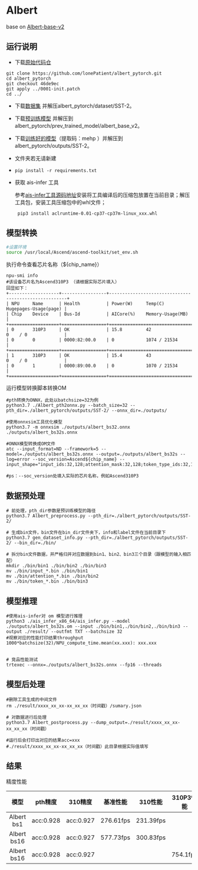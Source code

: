 # Albert

base on [Albert-base-v2](https://github.com/lonePatient/albert_pytorch)

## 运行说明
- 下载[原始代码仓](https://github.com/lonePatient/albert_pytorch)
```
git clone https://github.com/lonePatient/albert_pytorch.git
cd albert_pytorch
git checkout 46de9ec
git apply ../0001-init.patch
cd ../
```
- 下载[数据集](https://dl.fbaipublicfiles.com/glue/data/SST-2.zip) 并解压albert_pytorch/dataset/SST-2。

- 下载[预训练模型](https://drive.google.com/open?id=1byZQmWDgyhrLpj8oXtxBG6AA52c8IHE- ) 并解压到albert_pytorch/prev_trained_model/albert_base_v2。

- 下载[训练好的模型](https://pan.baidu.com/s/1G5QSVnr2c1eZkDBo1W-uRA )（提取码：mehp ）并解压到albert_pytorch/outputs/SST-2。

- 文件夹若无请新建

- `pip install -r requirements.txt`

- 获取 ais-infer 工具

  参考[ais-infer工具源码地址](https://gitee.com/ascend/tools/tree/master/ais-bench_workload/tool/ais_infer)安装将工具编译后的压缩包放置在当前目录；解压工具包，安装工具压缩包中的whl文件；

  ```
   pip3 install aclruntime-0.01-cp37-cp37m-linux_xxx.whl
  ```

## 模型转换

```bash
#设置环境
source /usr/local/Ascend/ascend-toolkit/set_env.sh
```
执行命令查看芯片名称（$\{chip\_name\}）

```
npu-smi info
#该设备芯片名为Ascend310P3 （请根据实际芯片填入）
回显如下：
+-------------------+-----------------+------------------------------------------------------+
| NPU     Name      | Health          | Power(W)     Temp(C)           Hugepages-Usage(page) |
| Chip    Device    | Bus-Id          | AICore(%)    Memory-Usage(MB)                        |
+===================+=================+======================================================+
| 0       310P3     | OK              | 15.8         42                0    / 0              |
| 0       0         | 0000:82:00.0    | 0            1074 / 21534                            |
+===================+=================+======================================================+
| 1       310P3     | OK              | 15.4         43                0    / 0              |
| 0       1         | 0000:89:00.0    | 0            1070 / 21534                            |
+===================+=================+======================================================+
```

运行模型转换脚本转换OM

```shell
#pth转换为ONNX，此处以batchsize=32为例
python3.7 ./Albert_pth2onnx.py --batch_size=32 --pth_dir=./albert_pytorch/outputs/SST-2/ --onnx_dir=./outputs/

#使用onnxsim工具优化模型
python3.7 -m onnxsim ./outputs/albert_bs32.onnx ./outputs/albert_bs32s.onnx

#ONNX模型转换成OM文件
atc --input_format=ND --framework=5 --model=./outputs/albert_bs32s.onnx --output=./outputs/albert_bs32s --log=error --soc_version=Ascend${chip_name} --input_shape="input_ids:32,128;attention_mask:32,128;token_type_ids:32,128"

#ps：--soc_version处填入实际的芯片名称，例如Ascend310P3
```



## 数据预处理

```shell
# 前处理，pth_dir参数是预训练模型的路径
python3.7 Albert_preprocess.py --pth_dir=./albert_pytorch/outputs/SST-2/

# 生成bin文件，bin文件在bin_dir文件夹下，info和label文件在当前目录下
python3.7 gen_dataset_info.py --pth_dir=./albert_pytorch/outputs/SST-2/ --bin_dir=./bin/

# 拆分bin文件数据，并严格归并对应数据到bin1、bin2、bin3三个目录（跟模型的输入相匹配）
mkdir ./bin/bin1 ./bin/bin2 ./bin/bin3
mv ./bin/input_*.bin ./bin/bin1
mv ./bin/attention_*.bin ./bin/bin2
mv ./bin/token_*.bin ./bin/bin3
```



## 模型推理

```shell
#使用ais-infer对 om 模型进行推理
python3 ./ais_infer_x86_64/ais_infer.py --model ./outputs/albert_bs32s.om --input ./bin/bin1,./bin/bin2,./bin/bin3 --output ./result/ --outfmt TXT --batchsize 32
#观察对应的性能打印结果throughput 1000*batchsize(32)/NPU_compute_time.mean(xx.xxx): xxx.xxx


# 竞品性能测试
trtexec --onnx=./outputs/albert_bs32s.onnx --fp16 --threads
```



## 模型后处理

```shell
#删除工具生成的中间文件
rm ./result/xxxx_xx_xx-xx_xx_xx（时间戳）/sumary.json

# 对数据进行后处理
python3.7 Albert_postprocess.py --dump_output=./result/xxxx_xx_xx-xx_xx_xx（时间戳）

#运行后会打印出对应的结果acc=xxx
#./result/xxxx_xx_xx-xx_xx_xx（时间戳）此目录根据实际值填写
```



## 结果

精度性能

| 模型      | pth精度  | 310精度  | 基准性能    | 310性能    | 310P3性能 |
| :------: | :------: | :------: | :------:  | :------:  | :------:  |
| Albert bs1  | acc:0.928 | acc:0.927  |  276.61fps | 231.39fps |  |
| Albert bs16 | acc:0.928  | acc:0.927 | 577.73fps | 300.83fps |  |
| Albert bs16 | acc:0.928 | acc:0.927 |  |  | 754.1fps |

